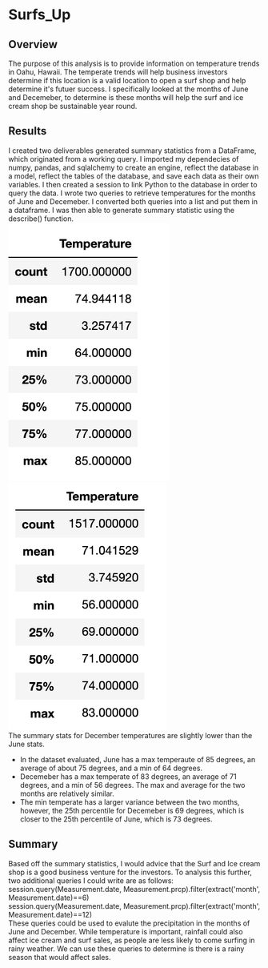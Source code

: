 # Surfs_Up

## Overview
The purpose of this analysis is to provide information on temperature trends in Oahu, Hawaii.  The temperate trends will help business investors determine if this location is a valid location to open a surf shop and help determine it's futuer success.  I specifically looked at the months of June and Decemeber, to determine is these months will help the surf and ice cream shop be sustainable year round.

## Results

I created two deliverables generated summary statistics from a DataFrame, which originated from a working query.  I imported my dependecies of numpy, pandas, and sqlalchemy to create  an engine, reflect the database in a model, reflect the tables of the database, and save each data as their own variables.  I then created a session to link Python to the database in order to query the data.  I wrote two queries to retrieve temperatures for the months of June and Decemeber.  I converted both queries into a list and  put them in a dataframe.  I was then able to generate summary statistic using the describe() function.
<br />
![June_Summary_Stats](June_Summary_Stats.png)
![Dec_Summary_Stats](Dec_Summary_Stats.png)
<br />
The summary stats for December temperatures are slightly lower than the June stats.  
- In the dataset evaluated, June has a max temperaute of 85 degrees, an average of about 75 degrees, and a min of 64 degrees.  
- Decemeber has a max temperate of 83 degrees, an average of 71 degrees, and a min of 56 degrees.  The max and average for the two months are relatively similar.  
- The min temperate has a larger variance between the two months, however, the 25th percentile for Decemeber is 69 degrees, which is closer to the 25th percentile of June, which is 73 degrees.  

## Summary

Based off the summary statistics, I would advice that the Surf and Ice cream shop is a good business venture for the investors.  To analysis this further, two additional queries I could write are as follows:
<br />
session.query(Measurement.date, Measurement.prcp).filter(extract('month', Measurement.date)==6)
<br />
session.query(Measurement.date, Measurement.prcp).filter(extract('month', Measurement.date)==12)
<br />
These queries could be used to evalute the precipitation in the months of June and December.  While temperature is important, rainfall could also affect ice cream and surf sales, as people are less likely to come surfing in rainy weather.  We can use these queries to determine is there is a rainy season that would affect sales.
